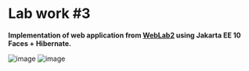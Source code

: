 # Lab work #3
**Implementation of web application from [WebLab2](https://github.com/BZ6/WebLab2) using Jakarta EE 10 Faces + Hibernate.**  

![image](https://github.com/BZ6/WebLab3/assets/85627560/9eb49cc4-b831-41b2-9105-ae5732806d18)
![image](https://github.com/BZ6/WebLab3/assets/85627560/9ec18cc5-d36c-4779-8860-29943d6e0f06)
